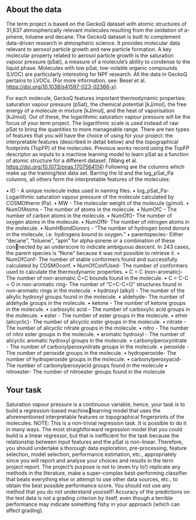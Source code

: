 ## About the data
The term project is based on the GeckoQ dataset with atomic structures of 31,637 atmospherically relevant molecules resulting from the oxidation of 𝛼-pinene, toluene and decane. The GeckoQ dataset is built to
complement data-driven research in atmospheric science. It provides molecular data relevant to aerosol particle growth and new particle formation. A key molecular property related to aerosol particle growth is the
saturation vapour pressure (pSat), a measure of a molecule’s ability to condense to the liquid phase. Molecules with low pSat, low-volatile organic compounds (LVOC) are particularly interesting for NPF research. All the
data in GeckoQ pertains to LVOCs. (For more information, see: Besel et al. https://doi.org/10.1038/s41597-023-02366-x).

For each molecule, GeckoQ features important thermodynamic properties: saturation vapour pressure (pSat), the chemical potential [kJ/mol], the free energy of a molecule in mixture [kJ/mol], and the heat of vaporisation
[kJ/mol]. Out of these, the logarithmic saturation vapour pressure will be the focus of your term project. The logarithmic scale is used instead of raw pSat to bring the quantities to more manageable range. There
are two types of features that you will have the choice of using for your project: the interpretable features (described in detail below) and the topographical footprints (TopFP) of the molecules. Previous works record
using the TopFP descriptor as inputs to a machine learning model to learn pSat as a function of atomic structure for a different dataset. (Wang et al. https://doi.org/10.1073/pnas.1707564114)
Following are the columns which make up the training/test data set. Barring the Id and the log_pSat_Pa columns, all others form the interpretable features of the molecules:

• ID - A unique molecule index used in naming files.
• log_pSat_Pa- Logarithmic saturation vapour pressure of the molecule calculated by COSMOtherm (Pa).
• MW - The molecular weight of the molecule (g/mol).
• NumOfAtoms - The number of atoms in the molecule.
• NumOfC - The number of carbon atoms in the molecule.
• NumOfO- The number of oxygen atoms in the molecule.
• NumOfN- The number of nitrogen atoms in the molecule.
• NumHBondDonors - “The number of hydrogen bond donors in the molecule, i.e. hydrogens bound to oxygen.”
• parentspecies- Either “decane”, “toluene”, “apin” for alpha-pinene or a combination of these connected by an underscore to indicate ambiguous descent. In 243 cases, the parent species is “None”
because it was not possible to retrieve it.
• NumOfConf- The number of stable conformers found and successfully calculated by COSMOconf.
• NumOfConfUsed- The number of conformers used to calculate the thermodynamic properties.
• C = C (non-aromatic)- The number of non-aromatic C=C bounds found in the molecule.
• C = C-C = O in non-aromatic ring- The number of “C=C-C=O” structures found in non-aromatic rings in the molecule.
• hydroxyl (alkyl) - The number of the alkylic hydroxyl groups found in the molecule.
• aldehyde- The number of aldehyde groups in the molecule.
• ketone - The number of ketone groups in the molecule.
• carboxylic acid - The number of carboxylic acid groups in the molecule.
• ester - The number of ester groups in the molecule.
• ether (alicyclic)- The number of alicyclic ester groups in the molecule.
• nitrate - The number of alicyclic nitrate groups in the molecule.
• nitro - The number of nitro ester groups in the molecule.
• aromatic hydroxyl - The number of alicyclic aromatic hydroxyl groups in the molecule.
• carbonylperoxynitrate - The number of carbonylperoxynitrate groups in the molecule.
• peroxide - The number of peroxide groups in the molecule.
• hydroperoxide- The number of hydroperoxide groups in the molecule.
• carbonylperoxyacid- The number of carbonylperoxyacid groups found in the molecule
• nitroester- The number of nitroester groups found in the molecule

## Your task
Saturation vapour pressure is a continuous variable, hence, your task is to build a regression-based machinelearning model that uses the aforementioned interpretable features or topographical fingerprints of the
molecules.
NOTE: This is a non-trivial regression task. It is possible to do it in many ways. The most straightforward regression model that you could build is a linear regressor, but that is inefficient for the task because
the relationship between input features and the pSat is non-linear. Therefore, you should undertake a thorough data exploration, pre-processing, feature selection, model selection, performance estimation, etc.,
appropriately since you will report and analyse your choices and results in the term project report.
The project’s purpose is not to (even try to!) replicate any methods in the literature, make a super-complex best-performing classifier that beats everything else or attempt to use other data sources, etc., to obtain
the best possible performance score. You should not use any method that you do not understand yourself!
Accuracy of the predictions on the test data is not a grading criterion by itself, even though a terrible performance may indicate something fishy in your approach (which can affect grading).






